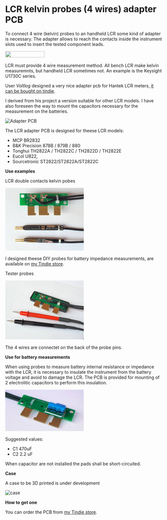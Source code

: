 # LCR kelvin probes (4 wires) adapter PCB

To connect 4 wire (kelvin) probes to an handheld LCR some kind of adapter is necessary. The adapter  allows to reach the contacts inside the instrument slots used to insert the tested component leads.

<img src="/images/handheld-LCR-with-adapter-and-probes.jpg" alt="" title="LCR with adapter PCB and DIY double contacts probes" width=50% height=50%>

LCR must provide 4 wire measurement method. All bench LCR make kelvin measuremnts, but handheld LCR sometimes not. An example is the Keysight U1730C series. 

User *Voltlog* designed a very nice adapter pcb for Hantek LCR meters, [it can be bought on tindie](https://www.tindie.com/products/voltlog/lcr-meter-kelvin-test-lead-adapter-pcb/).

I derived from his project a version suitable for other LCR models. I have also foreseen the way to mount the capacitors necessary for the measurement on the batteries.

<img src="/images/handheld-LCR-adapter.jpg" alt="Adapter PCB" title="Adapter PCB" width=50% height=50%>

The LCR adapter PCB is designed for theese LCR models:

- MCP BR2832
- B&K Precision 878B / 879B / 880
- Tonghui TH2822A / TH2822C / TH2822D / TH2822E
- Eucol U822, 
- Sourcetronic ST2822/ST2822A/ST2822C

**Use examples**

LCR double contacts kelvin pobes

<img src="/images/lcr-adapter-pcb-doublepin-probes.jpg" alt="capacitors" title="LCR double contacts kelvin pobes" width=50% height=50%>

I designed theese DIY probes for battery impedance measurements, are available on [my Tindie store](https://www.tindie.com/products/bitplus/4-wire-kelvin-double-contacts-probes-kit/).

Tester probes

<img src="/images/lcr-adapter-pcb-tester-probes.jpg" alt="LCR tester pobes" title="LCR tester pobes" width=50% height=50%>

The 4 wires are connectet on the back of the probe pins.

**Use for battery measurements**

When using probes to measure battery internal resistance or impedance with the LCR, it is necessary to insulate the instrument from the battery voltage and avoid to damage the LCR. The PCB is provided for mounting of 2 electrolitic capacitors to perform this insulation.

<img src="/images/lcr-adapter-pcb-insulation-capacitors.jpg" alt="capacitors" title="LCR insulation capacitors" width=50% height=50%>

Suggested values:

- C1 470uF
- C2 2.2 uF

When capacitor are not installed the pads shall be short-circuited.

**Case**

A case to be 3D printed is under development

<img src="/images/handheld-LCR-adapter-case.jpg" alt="case" title="LCR adapter case" width=50% height=50%>

**How to get one**

You can order the PCB from [my Tindie store](https://www.tindie.com/products/bitplus/lcr-kelvin-4-wires-probes-adapter-pcb/).
